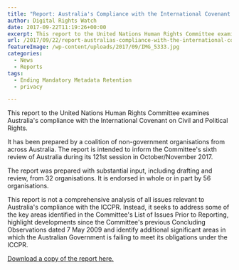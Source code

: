 ```yaml
---
title: "Report: Australia's Compliance with the International Covenant on Civil and Political Rights"
author: Digital Rights Watch
date: 2017-09-22T11:19:26+00:00
excerpt: This report to the United Nations Human Rights Committee examines Australia's compliance with the International Covenant on Civil and Political Rights.
url: /2017/09/22/report-australias-compliance-with-the-international-covenant-on-civil-and-political-rights/
featureImage: /wp-content/uploads/2017/09/IMG_5333.jpg
categories:
  - News
  - Reports
tags:
  - Ending Mandatory Metadata Retention
  - privacy

---
```

This report to the United Nations Human Rights Committee examines Australia's compliance with the International Covenant on Civil and Political Rights.

It has been prepared by a coalition of non-government organisations from across Australia. The report is intended to inform the Committee's sixth review of Australia during its 121st session in October/November 2017.

The report was prepared with substantial input, including drafting and review, from 32 organisations. It is endorsed in whole or in part by 56 organisations.

<p style="text-align: left;">
  This report is not a comprehensive analysis of all issues relevant to Australia's compliance with the ICCPR. Instead, it seeks to address some of the key areas identified in the Committee's List of Issues Prior to Reporting, highlight developments since the Committee's previous Concluding Observations dated 7 May 2009 and identify additional significant areas in which the Australian Government is failing to meet its obligations under the ICCPR.
</p>

<p style="text-align: left;">
  <a href="https://www.hrlc.org.au/s/18623-PUB-ICCPR-Report-for-HRLC-2017-WEB.pdf">Download a copy of the report here.</a>
</p>
